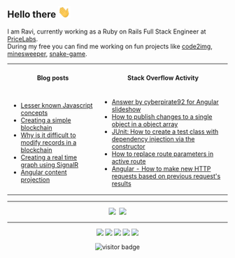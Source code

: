 ## Hello there <img src="https://raw.githubusercontent.com/cyberpirate92/cyberpirate92/master/wave.gif" width="28px">

I am Ravi, currently working as a Ruby on Rails Full Stack Engineer at [PriceLabs](https://hello.pricelabs.co).<br />
During my free you can find me working on fun projects like [code2img](https://github.com/cyberpirate92/code2img), [minesweeper](https://github.com/cyberpirate92/minesweeper-react), [snake-game](https://github.com/cyberpirate92/snake-game).

<table>
  <tr>
    <th><h4>Blog posts</h4></th>
    <th><h4>Stack Overflow Activity</h4></th>
  </tr>
  <tr>
<td>

<!-- BLOG-POST-LIST:START -->
- [Lesser known Javascript concepts](https://medium.com/@ravi_theja/lesser-known-javascript-concepts-5750c9be8f46?source=rss-775bfefb060------2)
- [Creating a simple blockchain](https://medium.com/@ravi_theja/creating-a-simple-blockchain-6d003129ab97?source=rss-775bfefb060------2)
- [Why is it difficult to modify records in a blockchain](https://medium.com/@ravi_theja/why-is-it-difficult-to-modify-records-in-a-blockchain-4891612f0645?source=rss-775bfefb060------2)
- [Creating a real time graph using SignalR](https://medium.com/@ravi_theja/creating-a-real-time-graph-using-signalr-eb19b3e2f212?source=rss-775bfefb060------2)
- [Angular content projection](https://medium.com/@ravi_theja/angular-content-projection-979cd96936e4?source=rss-775bfefb060------2)
<!-- BLOG-POST-LIST:END -->
</td>
<td>

<!-- STACKOVERFLOW:START -->
- [Answer by cyberpirate92 for Angular slideshow](https://stackoverflow.com/questions/64546516/angular-slideshow/64549205#64549205)
- [How to publish changes to a single object in a object array](https://stackoverflow.com/questions/60714347/how-to-publish-changes-to-a-single-object-in-a-object-array)
- [JUnit: How to create a test class with dependency injection via the constructor](https://stackoverflow.com/questions/59262571/junit-how-to-create-a-test-class-with-dependency-injection-via-the-constructor)
- [How to replace route parameters in active route](https://stackoverflow.com/questions/57474384/how-to-replace-route-parameters-in-active-route)
- [Angular - How to make new HTTP requests based on previous request&#39;s results](https://stackoverflow.com/questions/55767204/angular-how-to-make-new-http-requests-based-on-previous-requests-results)
<!-- STACKOVERFLOW:END -->
</td>
</tr>
</table>

----

<p align="center">
  <img src="https://github-readme-stats.vercel.app/api?username=cyberpirate92&theme=dark">&nbsp;
  <img src="https://github-readme-stats.vercel.app/api/top-langs/?username=cyberpirate92&theme=dark&layout=compact">
</p>

----
<p  align="center">
  <a href="https://linkedin.com/in/theja-bsr"><img src="https://img.shields.io/badge/-ravi_theja-blue?style=flat&logo=Linkedin"></a>
  <a href="https://stackoverflow.com/users/2526437/cyberpirate92"><img src="https://img.shields.io/stackexchange/stackoverflow/r/2526437?label=cyberpirate92&logo=stackoverflow&style=flat"></a>
  <a href="https://medium.com/@ravi_theja"><img src="https://img.shields.io/badge/-@ravi_theja-777?style=flat&labelColor=000000&logo=Medium&link=https://medium.com/@ravi_theja"></a>
  <a href="https://ravitheja.dev/blog"><img src="https://img.shields.io/badge/personal%20blog-ravitheja.dev-important?style=flat&logo=Safari"></a>
  <a href="https://t.me/cyberpirate92"><img src="https://img.shields.io/badge/-cyberpirate92-0088CC?style=flat&logo=Telegram&link=https://t.me/cyberpirate92"></a>
</p>
<p align="center">
  <img src="https://visitor-badge.laobi.icu/badge?page_id=cyberpirate92.visitors&style=plastic" alt="visitor badge"/>
</p>
